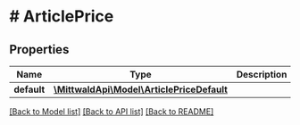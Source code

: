 # # ArticlePrice

## Properties

Name | Type | Description | Notes
------------ | ------------- | ------------- | -------------
**default** | [**\MittwaldApi\Model\ArticlePriceDefault**](ArticlePriceDefault.md) |  | [optional]

[[Back to Model list]](../../README.md#models) [[Back to API list]](../../README.md#endpoints) [[Back to README]](../../README.md)

